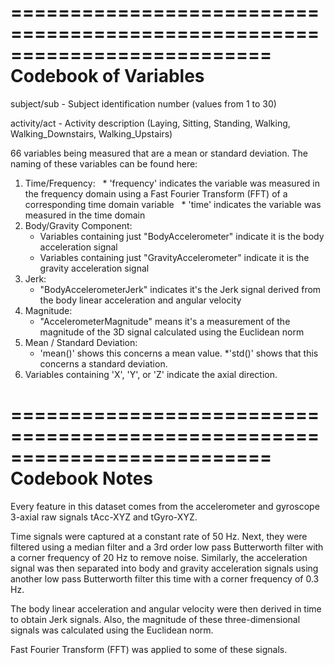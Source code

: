 ==========================================================================
Codebook of Variables
==========================================================================

subject/sub - Subject identification number (values from 1 to 30)

activity/act - Activity description (Laying, Sitting, Standing, Walking, Walking_Downstairs, Walking_Upstairs)

66 variables being measured that are a mean or standard deviation. The naming of these variables can be found here:

1) Time/Frequency:
   *  'frequency' indicates the variable was measured in the frequency domain using a Fast Fourier Transform (FFT) of a corresponding time domain variable
   *  'time' indicates the variable was measured in the time domain
2) Body/Gravity Component:
   *  Variables containing just "BodyAccelerometer" indicate it is the body acceleration signal
   *  Variables containing just "GravityAccelerometer" indicate it is the gravity acceleration signal
3) Jerk:
   * "BodyAccelerometerJerk" indicates it's the Jerk signal derived from the body linear acceleration and angular velocity
4) Magnitude:
   * "AccelerometerMagnitude" means it's a measurement of the magnitude of the 3D signal calculated using the Euclidean norm 
5) Mean / Standard Deviation:
   * 'mean()' shows this concerns a mean value.
   *'std()' shows that this concerns a standard deviation.
6) Variables containing 'X', 'Y', or 'Z' indicate the axial direction. 


==========================================================================
Codebook Notes
==========================================================================

Every feature in this dataset comes from the accelerometer and gyroscope 3-axial raw signals tAcc-XYZ and tGyro-XYZ. 

Time signals were captured at a constant rate of 50 Hz. Next, they were filtered using a median filter and a 3rd order low pass Butterworth filter with a corner frequency of 20 Hz to remove noise. 
Similarly, the acceleration signal was then separated into body and gravity acceleration signals using another low pass Butterworth filter this time with a corner frequency of 0.3 Hz. 

The body linear acceleration and angular velocity were then derived in time to obtain Jerk signals. Also, the magnitude of these three-dimensional signals was calculated using the Euclidean norm. 

Fast Fourier Transform (FFT) was applied to some of these signals.

